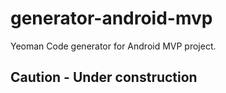 # generator-android-mvp

Yeoman Code generator for Android MVP project. 

Caution - Under construction
----------------------------


